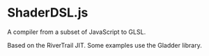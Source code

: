 ShaderDSL.js
============


A compiler from a subset of JavaScript to GLSL.

Based on the RiverTrail JIT.
Some examples use the Gladder library.
